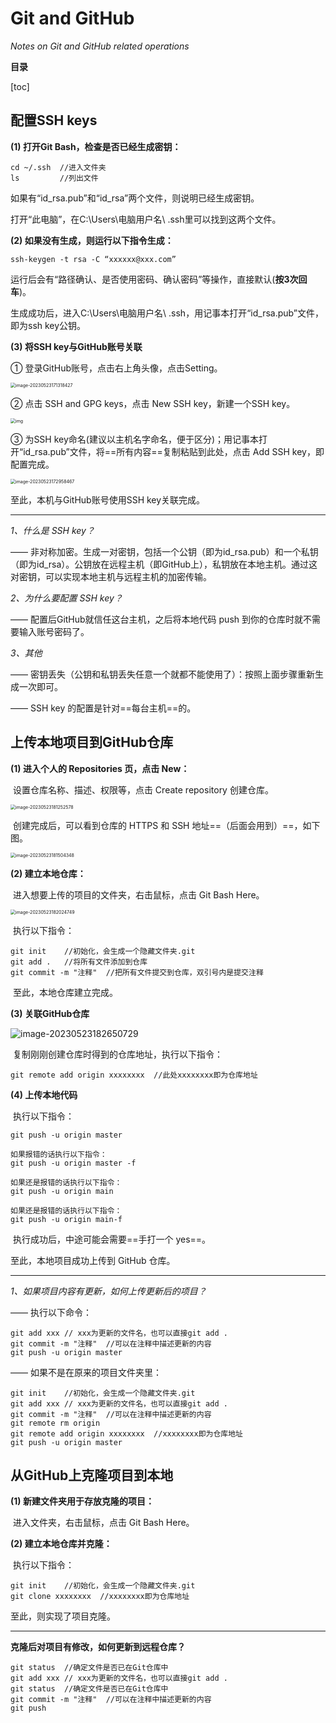 # Git and GitHub

*Notes on Git and GitHub related operations*

**目录**

[toc]

## 配置SSH keys

**(1) 打开Git Bash，检查是否已经生成密钥：**

```
cd ~/.ssh  //进入文件夹
ls         //列出文件
```

如果有“id_rsa.pub”和“id_rsa”两个文件，则说明已经生成密钥。

打开“此电脑”，在C:\Users\电脑用户名\ .ssh里可以找到这两个文件。

**(2) 如果没有生成，则运行以下指令生成：**

```
ssh-keygen -t rsa -C “xxxxxx@xxx.com”
```

运行后会有“路径确认、是否使用密码、确认密码”等操作，直接默认(**按3次回车**)。

生成成功后，进入C:\Users\电脑用户名\ .ssh，用记事本打开“id_rsa.pub”文件，即为ssh key公钥。

**(3) 将SSH key与GitHub账号关联**

① 登录GitHub账号，点击右上角头像，点击Setting。

<img src="C:\Users\lenovo\AppData\Roaming\Typora\typora-user-images\image-20230523171318427.png" alt="image-20230523171318427" style="zoom: 50%;" />

② 点击 SSH and GPG keys，点击 New SSH key，新建一个SSH key。

<img src="file:///D:\QQ_data\251212044\Image\C2C\D10VXU}KOFJ1FSL01[$RKLC.png" alt="img" style="zoom: 50%;" />



③ 为SSH key命名(建议以主机名字命名，便于区分)；用记事本打开“id_rsa.pub”文件，将==所有内容==复制粘贴到此处，点击 Add SSH key，即配置完成。

<img src="C:\Users\lenovo\AppData\Roaming\Typora\typora-user-images\image-20230523172958467.png" alt="image-20230523172958467" style="zoom:50%;" />

至此，本机与GitHub账号使用SSH key关联完成。

---

*1、什么是 SSH key？*

—— 非对称加密。生成一对密钥，包括一个公钥（即为id_rsa.pub）和一个私钥（即为id_rsa）。公钥放在远程主机（即GitHub上），私钥放在本地主机。通过这对密钥，可以实现本地主机与远程主机的加密传输。

*2、为什么要配置 SSH key？*

—— 配置后GitHub就信任这台主机，之后将本地代码 push 到你的仓库时就不需要输入账号密码了。

*3、其他*

—— 密钥丢失（公钥和私钥丢失任意一个就都不能使用了）：按照上面步骤重新生成一次即可。

—— SSH key 的配置是针对==每台主机==的。



## 上传本地项目到GitHub仓库

**(1) 进入个人的 Repositories 页，点击 New：**

​	设置仓库名称、描述、权限等，点击 Create repository 创建仓库。

<img src="C:\Users\lenovo\AppData\Roaming\Typora\typora-user-images\image-20230523181252578.png" alt="image-20230523181252578" style="zoom:50%;" />

​	创建完成后，可以看到仓库的 HTTPS 和 SSH 地址==（后面会用到）==，如下图。

<img src="C:\Users\lenovo\AppData\Roaming\Typora\typora-user-images\image-20230523181504348.png" alt="image-20230523181504348" style="zoom:50%;" />

**(2) 建立本地仓库：**

​	进入想要上传的项目的文件夹，右击鼠标，点击 Git Bash Here。

<img src="C:\Users\lenovo\AppData\Roaming\Typora\typora-user-images\image-20230523182024749.png" alt="image-20230523182024749" style="zoom:50%;" />

​	执行以下指令：

```
git init	//初始化，会生成一个隐藏文件夹.git
git add .	//将所有文件添加到仓库
git commit -m "注释"	//把所有文件提交到仓库，双引号内是提交注释
```

​	至此，本地仓库建立完成。

**(3) 关联GitHub仓库**

![image-20230523182650729](C:\Users\lenovo\AppData\Roaming\Typora\typora-user-images\image-20230523182650729.png)

​	复制刚刚创建仓库时得到的仓库地址，执行以下指令：

```
git remote add origin xxxxxxxx	//此处xxxxxxxx即为仓库地址
```

**(4) 上传本地代码**

​	执行以下指令：

```
git push -u origin master
```

```
如果报错的话执行以下指令：
git push -u origin master -f

如果还是报错的话执行以下指令：
git push -u origin main

如果还是报错的话执行以下指令：
git push -u origin main-f
```

​	执行成功后，中途可能会需要==手打一个 yes==。

至此，本地项目成功上传到 GitHub 仓库。

***

*1、如果项目内容有更新，如何上传更新后的项目？*

—— 执行以下命令：

```
git add xxx	// xxx为更新的文件名，也可以直接git add .
git commit -m "注释"	//可以在注释中描述更新的内容
git push -u origin master
```

—— 如果不是在原来的项目文件夹里：

```
git init	//初始化，会生成一个隐藏文件夹.git
git add xxx	// xxx为更新的文件名，也可以直接git add .
git commit -m "注释"	//可以在注释中描述更新的内容
git remote rm origin
git remote add origin xxxxxxxx	//xxxxxxxx即为仓库地址
git push -u origin master
```

## 从GitHub上克隆项目到本地

**(1) 新建文件夹用于存放克隆的项目：**

​	进入文件夹，右击鼠标，点击 Git Bash Here。

**(2) 建立本地仓库并克隆：**

​	执行以下指令：

```
git init	//初始化，会生成一个隐藏文件夹.git
git clone xxxxxxxx	//xxxxxxxx即为仓库地址
```

至此，则实现了项目克隆。

---

**克隆后对项目有修改，如何更新到远程仓库？**

```
git status	//确定文件是否已在Git仓库中
git add xxx	// xxx为更新的文件名，也可以直接git add .
git status	//确定文件是否已在Git仓库中
git commit -m "注释"	//可以在注释中描述更新的内容
git push
```